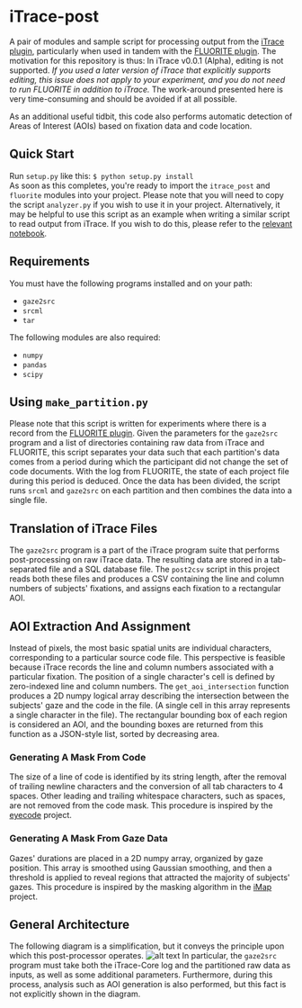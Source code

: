 # iTrace-post
A pair of modules and sample script for processing output from the [iTrace plugin](www.i-trace.org),
particularly when used in tandem with the [FLUORITE plugin](http://www.cs.cmu.edu/~fluorite/).
The motivation for this repository is thus: In iTrace v0.0.1 (Alpha), editing is not supported. 
*If you used a later version of iTrace that explicitly supports editing, this issue does not apply 
to your experiment, and you do not need to run FLUORITE in addition to iTrace.* The work-around 
presented here is very time-consuming and should be avoided if at all possible.

As an additional useful tidbit, this code also performs automatic detection of Areas of Interest (AOIs) 
based on fixation data and code location.

## Quick Start
Run `setup.py` like this:
```$ python setup.py install```  
As soon as this completes, you're ready to import the `itrace_post` and `fluorite` 
modules into your project. Please note that you will need to copy the script 
`analyzer.py` if you wish to use it in your project. Alternatively, it may be helpful to use this 
script as an example when writing a similar script to read output from iTrace.
If you wish to do this, please refer to the [relevant notebook](examples/iTrace_post_processing.ipynb).

## Requirements
You must have the following programs installed and on your path:
* `gaze2src`
* `srcml`
* `tar`

The following modules are also required:
* `numpy`
* `pandas`
* `scipy`

## Using `make_partition.py`
Please note that this script is written for experiments where there is a 
record from the [FLUORITE plugin](http://www.cs.cmu.edu/~fluorite/).
Given the parameters for the `gaze2src` program and a
list of directories containing raw data from iTrace and FLUORITE, this script 
separates your data such that each partition's data comes from a period during which the participant did not change the set 
of code documents. With the log from FLUORITE, the state of each project file during this period
is deduced. Once the data has been divided, the script runs `srcml` and `gaze2src` on each 
partition and then combines the data into a single file.

## Translation of iTrace Files
The `gaze2src` program is a part of the iTrace program suite that performs post-processing 
on raw iTrace data. The resulting data are stored in a tab-separated file and a 
SQL database file. The `post2csv` script in this project reads both these files and produces a 
CSV containing the line and column numbers of subjects' fixations, and assigns each fixation to 
a rectangular AOI.

## AOI Extraction And Assignment
Instead of pixels, the most basic spatial units are individual characters, corresponding to a particular source code file.
This perspective is feasible because iTrace records the line and column numbers associated with a
particular fixation. The position of a single character's cell is defined by zero-indexed line 
and column numbers. The `get_aoi_intersection` function produces a 2D numpy logical array describing 
the intersection between the subjects' gaze and the code in the file. (A single cell in this array 
represents a single character in the file). The rectangular bounding box of each region is considered
an AOI, and the bounding boxes are returned from this function as a JSON-style list, sorted by decreasing
area.

### Generating A Mask From Code
The size of a line of code is identified by its string length, after the removal of trailing newline 
characters and the conversion of all tab characters to 4 spaces. Other leading and trailing whitespace 
characters, such as spaces, are not removed from the code mask. This procedure is inspired by the 
[eyecode](https://github.com/synesthesiam/eyecode) project.

### Generating A Mask From Gaze Data
Gazes' durations are placed in a 2D numpy array, organized by gaze position. This array is smoothed
using Gaussian smoothing, and then a threshold is applied to reveal regions that attracted the 
majority of subjects' gazes. This procedure is inspired by the masking algorithm in the
[iMap](https://github.com/iBMLab/iMap4) project.

## General Architecture
The following diagram is a simplification, but it conveys the principle upon which this post-processor
operates.
![alt text](img/chart.png)
In particular, the `gaze2src` program must take both the iTrace-Core log and the partitioned raw data
as inputs, as well as some additional parameters. Furthermore, during this process, analysis such as AOI generation 
is also performed, but this fact is not explicitly shown in the diagram.
